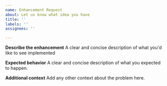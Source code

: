 ```yaml
---
name: Enhancement Request
about: Let us know what idea you have
title: ''
labels: ''
assignees: ''

---
```


**Describe the enhancement**
A clear and concise description of what you'd like to see implemented

**Expected behavior**
A clear and concise description of what you expected to happen.

**Additional context**
Add any other context about the problem here.
